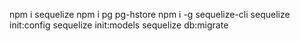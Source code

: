 npm i sequelize
npm i pg pg-hstore
npm i -g sequelize-cli
sequelize init:config
sequelize init:models
sequelize db:migrate